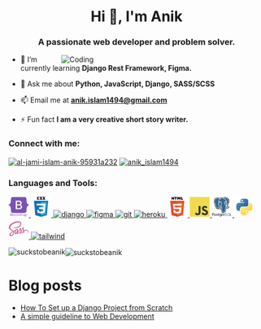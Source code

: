 <h1 align="center">Hi 👋, I'm Anik</h1>
<h3 align="center">A passionate web developer and problem solver.</h3>
<img align="right" src="https://media.giphy.com/media/qgQUggAC3Pfv687qPC/giphy.gif" alt="Coding" width="400">

<!-- <p align="left"> <img src="https://komarev.com/ghpvc/?username=suckstobeanik&label=Profile%20views&color=0e75b6&style=flat" alt="suckstobeanik" /> </p>/ -->

- 🌱 I’m currently learning **Django Rest Framework, Figma.**

- 💬 Ask me about **Python, JavaScript, Django, SASS/SCSS**

- 📫 Email me at **anik.islam1494@gmail.com**

- ⚡ Fun fact **I am a very creative short story writer.**

<h3 align="left">Connect with me:</h3>
<p align="left">
<a href="https://linkedin.com/in/al-jami-islam-anik-95931a232" target="blank"><img align="center" src="https://raw.githubusercontent.com/rahuldkjain/github-profile-readme-generator/master/src/images/icons/Social/linked-in-alt.svg" alt="al-jami-islam-anik-95931a232" height="30" width="40" /></a>
<a href="https://www.hackerrank.com/anik_islam1494" target="blank"><img align="center" src="https://raw.githubusercontent.com/rahuldkjain/github-profile-readme-generator/master/src/images/icons/Social/hackerrank.svg" alt="anik_islam1494" height="30" width="40" /></a>
</p>

<h3 align="left">Languages and Tools:</h3>
<p align="left"> <a href="https://getbootstrap.com" target="_blank" rel="noreferrer"> <img src="https://raw.githubusercontent.com/devicons/devicon/master/icons/bootstrap/bootstrap-plain-wordmark.svg" alt="bootstrap" width="40" height="40"/> </a> <a href="https://www.w3schools.com/css/" target="_blank" rel="noreferrer"> <img src="https://raw.githubusercontent.com/devicons/devicon/master/icons/css3/css3-original-wordmark.svg" alt="css3" width="40" height="40"/> </a> <a href="https://www.djangoproject.com/" target="_blank" rel="noreferrer"> <img src="https://cdn.worldvectorlogo.com/logos/django.svg" alt="django" width="40" height="40"/> </a> <a href="https://www.figma.com/" target="_blank" rel="noreferrer"> <img src="https://www.vectorlogo.zone/logos/figma/figma-icon.svg" alt="figma" width="40" height="40"/> </a> <a href="https://git-scm.com/" target="_blank" rel="noreferrer"> <img src="https://www.vectorlogo.zone/logos/git-scm/git-scm-icon.svg" alt="git" width="40" height="40"/> </a> <a href="https://heroku.com" target="_blank" rel="noreferrer"> <img src="https://www.vectorlogo.zone/logos/heroku/heroku-icon.svg" alt="heroku" width="40" height="40"/> </a> <a href="https://www.w3.org/html/" target="_blank" rel="noreferrer"> <img src="https://raw.githubusercontent.com/devicons/devicon/master/icons/html5/html5-original-wordmark.svg" alt="html5" width="40" height="40"/> </a> <a href="https://developer.mozilla.org/en-US/docs/Web/JavaScript" target="_blank" rel="noreferrer"> <img src="https://raw.githubusercontent.com/devicons/devicon/master/icons/javascript/javascript-original.svg" alt="javascript" width="40" height="40"/> </a> <a href="https://www.postgresql.org" target="_blank" rel="noreferrer"> <img src="https://raw.githubusercontent.com/devicons/devicon/master/icons/postgresql/postgresql-original-wordmark.svg" alt="postgresql" width="40" height="40"/> </a> <a href="https://www.python.org" target="_blank" rel="noreferrer"> <img src="https://raw.githubusercontent.com/devicons/devicon/master/icons/python/python-original.svg" alt="python" width="40" height="40"/> </a> <a href="https://sass-lang.com" target="_blank" rel="noreferrer"> <img src="https://raw.githubusercontent.com/devicons/devicon/master/icons/sass/sass-original.svg" alt="sass" width="40" height="40"/> </a> <a href="https://tailwindcss.com/" target="_blank" rel="noreferrer"> <img src="https://www.vectorlogo.zone/logos/tailwindcss/tailwindcss-icon.svg" alt="tailwind" width="40" height="40"/> </a> </p>

<p><img align="left" src="https://github-readme-stats.vercel.app/api/top-langs?username=suckstobeanik&show_icons=true&locale=en&layout=compact" alt="suckstobeanik" /></p>

<!-- <p>&nbsp;<img align="center" src="https://github-readme-stats.vercel.app/api?username=suckstobeanik&show_icons=true&locale=en" alt="suckstobeanik" /></p> -->

<p><img align="center" src="https://github-readme-streak-stats.herokuapp.com/?user=suckstobeanik&" alt="suckstobeanik" /></p>

<!---
SucksToBeAnik/SucksToBeAnik is a ✨ special ✨ repository because its `README.md` (this file) appears on your GitHub profile.
You can click the Preview link to take a look at your changes.
--->
# Blog posts

<!-- BLOG-POST-LIST:START -->
- [How To Set up a Django Project from Scratch](https://medium.com/@anik.islam1494/how-to-set-up-a-django-project-from-scratch-bc158c1d6fbb?source=rss-7f04bc51b8eb------2)
- [A simple guideline to Web Development](https://medium.com/@anik.islam1494/a-simple-guideline-to-web-development-ecfa53c45c4c?source=rss-7f04bc51b8eb------2)
<!-- BLOG-POST-LIST:END -->
